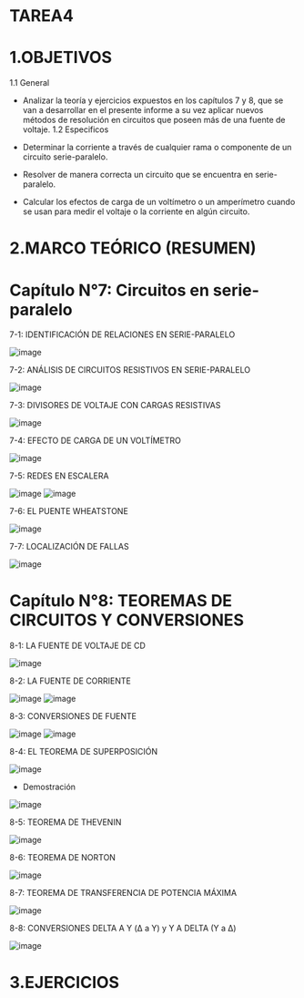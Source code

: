 # TAREA4
# 1.OBJETIVOS
1.1 General

* Analizar la teoría y ejercicios expuestos en los capítulos 7 y 8, que se van a desarrollar en el presente informe a su vez aplicar nuevos métodos de resolución en circuitos que poseen más de una fuente de voltaje.
1.2 Especificos

* Determinar la corriente a través de cualquier rama o componente de un circuito serie-paralelo.
* Resolver de manera correcta un circuito que se encuentra en serie-paralelo.
* Calcular los efectos de carga de un voltímetro o un amperímetro cuando se usan para medir el voltaje o la corriente en algún circuito.

# 2.MARCO TEÓRICO (RESUMEN)

# Capítulo N°7: Circuitos en serie-paralelo

7-1: IDENTIFICACIÓN DE RELACIONES EN SERIE-PARALELO

![image](https://user-images.githubusercontent.com/116813369/208272785-7c727057-260b-4975-bd3f-e5c094dd44d2.png)

7-2: ANÁLISIS DE CIRCUITOS RESISTIVOS EN SERIE-PARALELO

![image](https://user-images.githubusercontent.com/116813369/208272790-dbbbcd9f-80b1-4a86-b766-f3d0061da805.png)

7-3: DIVISORES DE VOLTAJE CON CARGAS RESISTIVAS

![image](https://user-images.githubusercontent.com/116813369/208272797-d58e0adb-c20b-4869-8aa7-8a8f41ddc35f.png)

7-4: EFECTO DE CARGA DE UN VOLTÍMETRO

![image](https://user-images.githubusercontent.com/116813369/208272805-a098d5b7-96e0-430a-b2b5-01688468fe3e.png)

7-5: REDES EN ESCALERA

![image](https://user-images.githubusercontent.com/116813369/208272807-8ee5271f-c85d-4702-bc92-d6f2084d4599.png)
![image](https://user-images.githubusercontent.com/116813369/208272808-ebc61a7e-78a2-4566-8327-df115382c7e5.png)

7-6: EL PUENTE WHEATSTONE

![image](https://user-images.githubusercontent.com/116813369/208272810-94feb63c-90a0-49dd-8f9d-34af54aa2cce.png)

7-7: LOCALIZACIÓN DE FALLAS

![image](https://user-images.githubusercontent.com/116813369/208272814-1fe3dd6b-7acb-4aa9-9bc1-916b7842687f.png)

# Capítulo N°8: TEOREMAS DE CIRCUITOS Y CONVERSIONES

8-1: LA FUENTE DE VOLTAJE DE CD

![image](https://user-images.githubusercontent.com/116813369/208272819-7f96ad5a-2478-47d0-a5b7-16597c742423.png)

8-2: LA FUENTE DE CORRIENTE

![image](https://user-images.githubusercontent.com/116813369/208272875-71944c03-7733-4ed3-a307-78ea04773d61.png)
![image](https://user-images.githubusercontent.com/116813369/208272914-b70602c3-b76e-4f2e-8dc4-7463e0dfcbd0.png)

8-3: CONVERSIONES DE FUENTE

![image](https://user-images.githubusercontent.com/116813369/208272959-de84e0fc-d972-4f3c-ac3c-8a5f3efb8e57.png)
![image](https://user-images.githubusercontent.com/116813369/208272984-b7aafc8f-5af4-41a7-8a59-459624e736d3.png)

8-4: EL TEOREMA DE SUPERPOSICIÓN

![image](https://user-images.githubusercontent.com/116813369/208273030-d0005150-7505-4f4b-8f00-0e1236307f01.png)

* Demostración

![image](https://user-images.githubusercontent.com/116813369/208273088-c9141fa7-566f-4e5a-b740-eae38ca52452.png)

8-5: TEOREMA DE THEVENIN

![image](https://user-images.githubusercontent.com/116813369/208273122-2bf57090-c443-40ad-b95d-f68dfcc947f1.png)

8-6: TEOREMA DE NORTON

![image](https://user-images.githubusercontent.com/116813369/208273167-26f3999e-0c34-45ea-a551-479bcfd36091.png)

8-7: TEOREMA DE TRANSFERENCIA DE POTENCIA MÁXIMA

![image](https://user-images.githubusercontent.com/116813369/208273210-d70fcdca-fd23-4202-af6a-5e08a8c26b2e.png)

8-8: CONVERSIONES DELTA A Y (Δ a Y) y Y A DELTA (Y a Δ)

![image](https://user-images.githubusercontent.com/116813369/208273253-e909cefc-b480-48a6-8d84-4086588a204f.png)

# 3.EJERCICIOS




